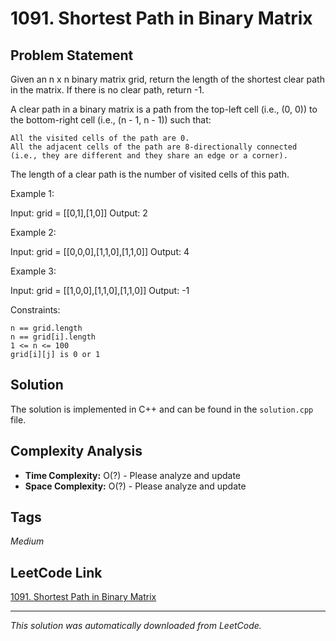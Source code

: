 # 1091. Shortest Path in Binary Matrix

## Problem Statement

Given an n x n binary matrix grid, return the length of the shortest clear path in the matrix. If there is no clear path, return -1.

A clear path in a binary matrix is a path from the top-left cell (i.e., (0, 0)) to the bottom-right cell (i.e., (n - 1, n - 1)) such that:

	All the visited cells of the path are 0.
	All the adjacent cells of the path are 8-directionally connected (i.e., they are different and they share an edge or a corner).

The length of a clear path is the number of visited cells of this path.

Example 1:

Input: grid = [[0,1],[1,0]]
Output: 2

Example 2:

Input: grid = [[0,0,0],[1,1,0],[1,1,0]]
Output: 4

Example 3:

Input: grid = [[1,0,0],[1,1,0],[1,1,0]]
Output: -1

Constraints:

	n == grid.length
	n == grid[i].length
	1 <= n <= 100
	grid[i][j] is 0 or 1

## Solution

The solution is implemented in C++ and can be found in the `solution.cpp` file.

## Complexity Analysis

- **Time Complexity:** O(?) - Please analyze and update
- **Space Complexity:** O(?) - Please analyze and update

## Tags

*Medium*

## LeetCode Link

[1091. Shortest Path in Binary Matrix](https://leetcode.com/problems/shortest-path-in-binary-matrix/)

---

*This solution was automatically downloaded from LeetCode.*
